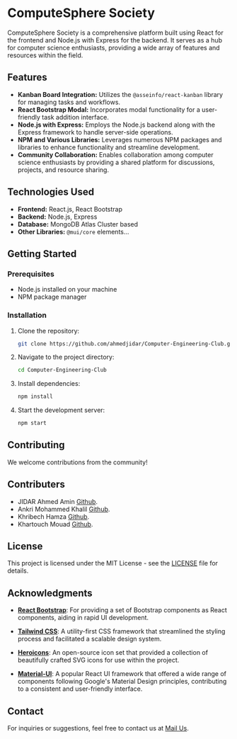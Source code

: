 
# ComputeSphere Society

ComputeSphere Society is a comprehensive platform built using React for the frontend and Node.js with Express for the backend. It serves as a hub for computer science enthusiasts, providing a wide array of features and resources within the field.

## Features

- **Kanban Board Integration:** Utilizes the `@asseinfo/react-kanban` library for managing tasks and workflows.
- **React Bootstrap Modal:** Incorporates modal functionality for a user-friendly task addition interface.
- **Node.js with Express:** Employs the Node.js backend along with the Express framework to handle server-side operations.
- **NPM and Various Libraries:** Leverages numerous NPM packages and libraries to enhance functionality and streamline development.
- **Community Collaboration:** Enables collaboration among computer science enthusiasts by providing a shared platform for discussions, projects, and resource sharing.

## Technologies Used

- **Frontend:** React.js, React Bootstrap
- **Backend:** Node.js, Express
- **Database:** MongoDB Atlas Cluster based
- **Other Libraries:** `@mui/core` elements... 

## Getting Started

### Prerequisites

- Node.js installed on your machine
- NPM package manager

### Installation

1. Clone the repository:

   ```bash
   git clone https://github.com/ahmedjidar/Computer-Engineering-Club.git
   ```

2. Navigate to the project directory:

   ```bash
   cd Computer-Engineering-Club
   ```

3. Install dependencies:

   ```bash
   npm install
   ```

4. Start the development server:

   ```bash
   npm start
   ```

## Contributing

We welcome contributions from the community! 

## Contributers
    
- JIDAR Ahmed Amin [Github](https://github.com/ahmedjidar).
- Ankri Mohammed Khalil [Github](https://github.com/khalilAnkri).
- Khribech Hamza [Github](https://github.com/MKsokili).
- Khartouch Mouad [Github](https://github.com/hamzakhribech).


## License

This project is licensed under the MIT License - see the [LICENSE](LICENSE) file for details.

## Acknowledgments

- **[React Bootstrap](https://react-bootstrap.github.io/)**: For providing a set of Bootstrap components as React components, aiding in rapid UI development.

- **[Tailwind CSS](https://tailwindcss.com/)**: A utility-first CSS framework that streamlined the styling process and facilitated a scalable design system.

- **[Heroicons](https://heroicons.com/)**: An open-source icon set that provided a collection of beautifully crafted SVG icons for use within the project.

- **[Material-UI](https://mui.com/)**: A popular React UI framework that offered a wide range of components following Google's Material Design principles, contributing to a consistent and user-friendly interface.

## Contact

For inquiries or suggestions, feel free to contact us at [Mail Us](mailto:justup1080@gmail.com).
